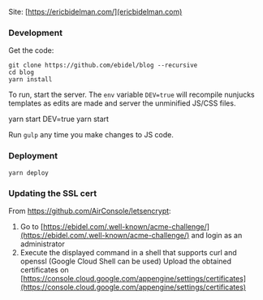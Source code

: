 Site: [https://ericbidelman.com/](ericbidelman.com)

### Development

Get the code:

    git clone https://github.com/ebidel/blog --recursive
    cd blog
    yarn install

To run, start the server. The `env` variable `DEV=true` will recompile
nunjucks templates as edits are made and server the unminified JS/CSS files.

   yarn start
   DEV=true yarn start

Run `gulp` any time you make changes to JS code.

### Deployment

    yarn deploy

### Updating the SSL cert

From https://github.com/AirConsole/letsencrypt:

1. Go to [https://ebidel.com/.well-known/acme-challenge/](https://ebidel.com/.well-known/acme-challenge/) and login as an administrator
2. Execute the displayed command in a shell that supports curl and openssl (Google Cloud Shell can be used)
Upload the obtained certificates on [https://console.cloud.google.com/appengine/settings/certificates](https://console.cloud.google.com/appengine/settings/certificates)
